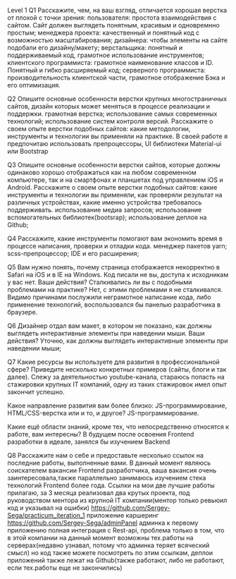 Level 1
Q1 Расскажите, чем, на ваш взгляд, отличается хорошая верстка от плохой с точки зрения:
пользователя: простота взаимодействия с сайтом. Сайт должен выглядеть понятным, красивым и одновремнно простым;
менеджера проекта: качественный и понятный код с возможностью масштабирования;
дизайнера: чтобы элементы на сайте подобали его дизайну/макету;
верстальщика: понятный и поддерживаемый код, грамотное использование инструментов;
клиентского программиста: грамотное наименование классов и ID. Понятный и гибко расширяемый код;
серверного программиста: производительность клиентской части, грамотное отображение Бэка и его оптимизация.

Q2 Опишите основные особенности верстки крупных многостраничных сайтов, дизайн которых может меняться в процессе реализации и поддержки.
грамотная верстка;
использование самых современных технологий;
использование систем контроля версий.
Расскажите о своем опыте верстки подобных сайтов: какие методологии, инструменты и технологии вы применяли на практике.
В своей работе я предпочитаю использовать препроцессоры, UI библиотеки Material-ui или Bootstrap

Q3 Опишите основные особенности верстки сайтов, которые должны одинаково хорошо отображаться как на любом современном компьютере, так и на смартфонах и планшетах под управлением iOS и Android. Расскажите о своем опыте верстки подобных сайтов: какие инструменты и технологии вы применяли, как проверяли результат на различных устройствах, какие именно устройства требовалось поддерживать.
использование медиа запросов;
использование вспомогательных библиотек(bootsrap);
использование деплоя на Github;

Q4 Расскажите, какие инструменты помогают вам экономить время в процессе написания, проверки и отладки кода.
менеджер пакетов yarn;
scss-препроцессор;
IDE и его расширения;

Q5 Вам нужно понять, почему страница отображается некорректно в Safari на iOS и в IE на Windows. Код писали не вы, доступа к исходникам у вас нет. Ваши действия? Сталкивались ли вы с подобными проблемами на практике?
Нет, с этими проблемами я не сталкивался. Видимо причинами послужили неграмотное написание кода, либо применение технологий, воспользовался бы панелью разработчика в браузере.

Q6 Дизайнер отдал вам макет, в котором не показано, как должны выглядеть интерактивные элементы при наведении мыши. Ваши действия?
Уточню, как должны выглядеть интерактивные элементы при наведении мыши;

Q7 Какие ресурсы вы используете для развития в профессиональной сфере? Приведите несколько конкретных примеров (сайты, блоги и так далее).
Слежу за деятельностью youtube-канала, стараюсь попасть на стажировки крупных IT компаний, одну из таких стажировок имел опыт закончит успешно.

Какое направление развития вам более близко: JS-программирование, HTML/CSS-верстка или и то, и другое?
JS-программирование.

Какие ещё области знаний, кроме тех, что непосредственно относятся к работе, вам интересны?
В будущем после освоения Frontend разработки в идеале, занялся бы изучением Backend

Q8 Расскажите нам о себе и предоставьте несколько ссылок на последние работы, выполненные вами.
В данный момент являюсь соискателем вакансии Frontend разработчика, ваша вакансия очень заинтересовала,также параллельно занимаюсь изучением стека технологий Frontend более года. Cсылки на мои две лучшие работы прилагаю, 
за 3 месяца реализовал два крутых проекта, под руководством ментора из крупной IT компании(ментор только ревьюил код и указывал на ошибки)
https://github.com/Sergey-Sega/practicum_iteration_1 приложение каршеринг
https://github.com/Sergey-Sega/adminPanel админка к первому приложению
полная интеграция с Rest-api, проблема только в том, что в этой компании на данный момент возможны тех.работы на серверах(недавно узнавал, потому что админка теряет всяческий смысл)
но код также можете посмотреть по этим ссылкам, деплои приложений также лежат на Github(также работают, либо не работают, если тех.работы еще не закончились)
